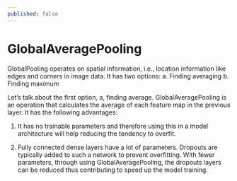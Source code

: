 ```yaml
---
published: false
---
```

# GlobalAveragePooling

GlobalPooling operates on spatial information, i.e., location information like edges and corners in image data. It has two options:
a. Finding averaging
b. Finding maximum

Let’s talk about the first option, a, finding average. GlobalAveragePooling is an operation that calculates the average of each feature map in the previous layer. It has the following advantages:

1. It has no trainable parameters and therefore using this in a model architecture will help 		reducing the tendency to overfit.

2. Fully connected dense layers have a lot of parameters. Dropouts are typically added to such a network to prevent overfitting. With fewer parameters, through using GlobalAveragePooling, the dropouts layers can be reduced thus contributing to speed up the model training.
